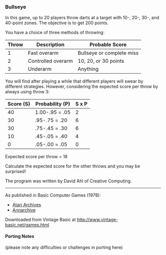 ### Bullseye

In this game, up to 20 players throw darts at a target with 10-, 20-, 30-, and 40-point zones. The objective is to get 200 points.

You have a choice of three methods of throwing:

| Throw | Description        | Probable Score            |
|-------|--------------------|---------------------------|
| 1     | Fast overarm       | Bullseye or complete miss |
| 2     | Controlled overarm | 10, 20, or 30 points      |
| 3     | Underarm           | Anything                  |

You will find after playing a while that different players will swear by different strategies. However, considering the expected score per throw by always using throw 3:

| Score (S) | Probability (P) | S x P |
|-----------|-----------------|-------|
|     40    |  1.00-.95 = .05 |   2   |
|     30    |  .95-.75 = .20  |   6   |
|     30    |  .75-.45 = .30  |   6   |
|     10    |  .45-.05 = .40  |   4   |
|     0     |  .05-.00 = .05  |   0   |

Expected score per throw = 18

Calculate the expected score for the other throws and you may be surprised!

The program was written by David Ahl of Creative Computing.

---

As published in Basic Computer Games (1978):
- [Atari Archives](https://www.atariarchives.org/basicgames/showpage.php?page=34)
- [Annarchive](https://annarchive.com/files/Basic_Computer_Games_Microcomputer_Edition.pdf#page=49)

Downloaded from Vintage Basic at
http://www.vintage-basic.net/games.html

#### Porting Notes

(please note any difficulties or challenges in porting here)

